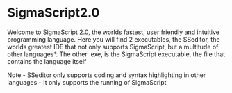 # SigmaScript2.0
Welcome to SigmaScript 2.0, the worlds fastest, user friendly and intuitive programming language. Here you will find 2 executables, the SSeditor, the worlds greatest IDE that not only supports SigmaScript, but a multitude of other languages*. The other .exe, is the SigmaScript executable, the file that contains the language itself

Note - SSeditor only supports coding and syntax highlighting in other languages - It only supports the running of SigmaScript
